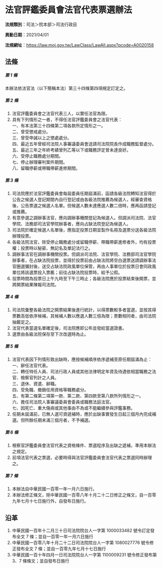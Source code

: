 # 法官評鑑委員會法官代表票選辦法


**法規類別**：司法＞院本部＞司法行政目

**異動日期**：2021/04/01  

**法規網址**：https://law.moj.gov.tw/LawClass/LawAll.aspx?pcode=A0020158



## 法條
##### 第 1 條
本辦法依法官法（以下簡稱本法）第三十四條第四項規定訂定之。

##### 第 2 條
1. 法官評鑑委員會之法官代表三人，以實任法官為限。
1. 具有下列情形之一者，不得任法官評鑑委員會之法官代表：  
一、有本法第三十四條第二項各款所定情形之一。  
二、曾受懲戒處分。  
三、曾受申誡以上之懲處處分。  
四、最近五年曾經司法院人事審議委員會送請司法院院長作成職務監督處分。  
五、最近三年之年終考績曾列乙等以下或職務評定曾未達良好。  
六、受停止職務處分期間。  
七、停止辦理審判案件期間。  
八、留職停薪或帶職帶薪進修期間。

##### 第 3 條
1. 司法院應於法官評鑑委員會每屆委員任期屆滿前，函請各級法院轉知法官得於公告之候選人登記期間內自行登記或由各級法院推薦為候選人，經審查資格後，公告票選之候選人名單。但候選人數未達應選人數二倍時，應再函請登記或推薦。
1. 有意參選之調辦事法官，應向調辦事機關登記為候選人。但調派司法院、法官學院、法務部司法官學院辦事者，應向占缺法院登記為候選人。
1. 司法院於確定候選人名單後，應指定投票日期並製作名冊及選票分送各級法院辦理投票。
1. 各級法院法官，除受停止職務處分或留職停薪、帶職帶薪進修者外，均有投票權；投票時以秘密、無記名及單記法行之。
1. 調辦事法官在調辦事機關投票。但調派司法院、法官學院、法務部司法官學院辦事者，在占缺法院投票，並得於投票前由占缺法院將空白選票送請調辦事法官圈選彌封後，送交占缺法院政風單位保管，再由人事單位於投票日會同政風單位將該選票投入票匭；前往占缺法院投票時，給予公假。
1. 投票時間為投票日上午九時至下午三時止；各級法院應於投票結束後開票，並將開票結果陳報司法院。

##### 第 4 條
1. 司法院彙整各級法院之開票結果後進行統計，以得票數較多者當選，並按其得票數高低依序候補，其候補人數以應選人數三倍為限；票數相同者，由司法院抽籤定之。
1. 法官代表當選名單確定後，司法院應即公布並發給當選證書。
1. 選票由各級法院保存至下次改選時為止。

##### 第 5 條
1. 法官代表因下列情形致出缺時，應按候補順序依序遞補至原任期屆滿為止：  
一、辭任法官代表。  
二、轉任特任人員、司法行政人員或其他法律明定年資及待遇依相當職務之法官、檢察官列計之人員。  
三、退休、資遣、辭職。  
四、受免職、撤銷任用資格等職務處分。  
五、有第二條第二項第一款、第二款、第四款至第八款所列情形之一。  
六、擔任司法院人事審議委員會委員或職務法庭法官。  
七、因死亡、重大傷病或其他事由不為或不能繼續參與評鑑事務。
1. 任期未屆滿前，已無人選可資遞補時，應於出缺事實發生日起三個月內完成補選。但所餘任期未滿三個月者，不予補選。

##### 第 6 條
1. 檢察官評鑑委員會法官代表之資格條件、票選程序及出缺之遞補，準用本辦法之規定。
1. 前項法官代表之票選，必要時得與法官評鑑委員會法官代表之票選同時辦理之。

##### 第 7 條
1. 本辦法自中華民國一百零一年一月六日施行。
1. 本辦法修正條文，除中華民國一百零八年十月二十二日修正之條文，自一百零九年七月十七日施行外，自發布日施行。

## 沿革
1. 中華民國一百年十二月三十日司法院院台人一字第 1000033482 號令訂定發布全文 7  條；並自一百零一年一月六日施行
1. 中華民國一百零八年十月二十二日司法院院台人一字第 1080027776 號令修正發布全文 7  條；並自一百零九年七月十七日施行
1. 中華民國一百十年四月一日司法院院台人一字第 1100009231 號令修正發布第 3、7 條條文；並自發布日施行
